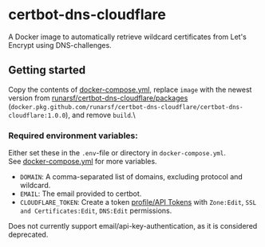 # certbot-dns-cloudflare
A Docker image to automatically retrieve wildcard certificates from Let's Encrypt using DNS-challenges.

## Getting started
Copy the contents of [docker-compose.yml](./docker-compose.yml), replace `image` with the newest version from [runarsf/certbot-dns-cloudflare/packages](https://github.com/runarsf/certbot-dns-cloudflare/packages) (`docker.pkg.github.com/runarsf/certbot-dns-cloudflare/certbot-dns-cloudflare:1.0.0`), and remove `build`.\

### Required environment variables:<br />

Either set these in the `.env`-file or directory in `docker-compose.yml`.<br />
See [docker-compose.yml](./docker-compose.yml) for more variables.

  - `DOMAIN`: A comma-separated list of domains, excluding protocol and wildcard.
  - `EMAIL`: The email provided to certbot.
  - `CLOUDFLARE_TOKEN`: Create a token [profile/API Tokens](https://dash.cloudflare.com/profile/api-tokens) with `Zone:Edit`, `SSL and Certificates:Edit`, `DNS:Edit` permissions.

Does not currently support email/api-key-authentication, as it is considered deprecated.
